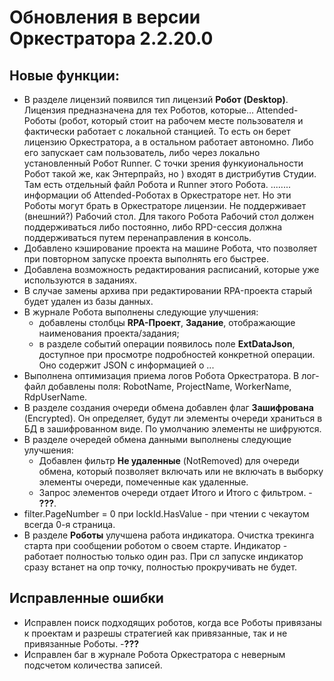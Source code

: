 # Обновления в версии Оркестратора 2.2.20.0

## Новые функции:

- В разделе лицензий появился тип лицензий **Робот (Desktop)**. Лицензия предназначена для тех Роботов, которые...   Attended-Роботы (робот, который стоит на рабочем месте пользователя и фактически работает с локальной станцией. То есть он берет лицензию Оркестратора, а в остальном работает автономно. Либо его запускает сам пользователь, либо через локально установленный Робот Runner. С точки зрения функуиональности Робот такой же, как Энтерпрайз, но ) входят в дистрибутив Студии. Там есть отдельный файл Робота и Runner этого Робота.  ........ информации об Attended-Роботах в Оркестраторе нет. Но эти Роботы могут брать в Оркестраторе лицензии. Не поддерживает (внешний?) Рабочий стол. Для такого Робота Рабочий стол должен поддерживаться либо постоянно, либо RPD-сессия должна поддерживаться путем перенаправления в консоль. 
- Добавлено кэширование проекта на машине Робота, что позволяет при повторном запуске проекта выполнять его быстрее. 
- Добавлена возможность редактирования расписаний, которые уже используются в заданиях.
- В случае замены архива при редактировании RPA-проекта старый будет удален из базы данных.
- В журнале Робота выполнены следующие улучшения:
  - добавлены столбцы **RPA-Проект**, **Задание**, отображающие наименования проекта/задания;
  - в разделе событий операции появилось поле **ExtDataJson**, доступное при просмотре подробностей конкретной операции. Оно содержит JSON с информацией о ...
- Выполнена оптимизация приема логов Робота Оркестратора. В лог-файл добавлены поля: RobotName, ProjectName, WorkerName, RdpUserName.
- В разделе создания очереди обмена добавлен флаг **Зашифрована** (Encrypted). Он определяет, будут ли элементы очереди храниться в БД в зашифрованном виде. По умолчанию элементы не шифруются.
- В разделе очередей обмена данными выполнены следующие улучшения:
  - Добавлен фильтр **Не удаленные** (NotRemoved) для очереди обмена, который позволяет включать или не включать в выборку элементы очереди, помеченные как удаленные.
  - Запрос элементов очереди отдает Итого и Итого с фильтром. - **???**.
- filter.PageNumber = 0 при lockId.HasValue - при чтении с чекаутом всегда 0-я страница.
- В  разделе **Роботы** улучшена работа индикатора. Очистка трекинга старта при сообщении роботом о своем старте. Индикатор - работает полностью только один раз. При сл запуске индикатор сразу встанет на опр точку, полностью прокручивать не будет. 

## Исправленные ошибки

- Исправлен поиск подходящих роботов, когда все Роботы привязаны к проектам и разрешы стратегией как привязанные, так и не привязанные Роботы. -**???**
- Исправлен баг в журнале Робота Оркестратора с неверным подсчетом количества записей.
